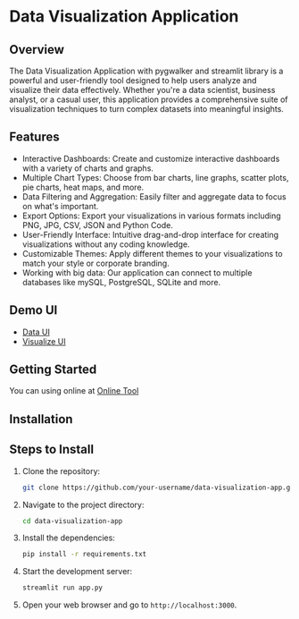 # Data Visualization Application
## Overview
The Data Visualization Application with pygwalker and streamlit library is a powerful and user-friendly tool designed to help users analyze and visualize their data effectively. Whether you're a data scientist, business analyst, or a casual user, this application provides a comprehensive suite of visualization techniques to turn complex datasets into meaningful insights.
## Features
- Interactive Dashboards: Create and customize interactive dashboards with a variety of charts and graphs.
- Multiple Chart Types: Choose from bar charts, line graphs, scatter plots, pie charts, heat maps, and more.
- Data Filtering and Aggregation: Easily filter and aggregate data to focus on what's important.
- Export Options: Export your visualizations in various formats including PNG, JPG, CSV, JSON and Python Code.
- User-Friendly Interface: Intuitive drag-and-drop interface for creating visualizations without any coding knowledge.
- Customizable Themes: Apply different themes to your visualizations to match your style or corporate branding.
- Working with big data: Our application can connect to multiple databases like mySQL, PostgreSQL, SQLite and more.
## Demo UI
- [Data UI](images/dataset_render.png)
- [Visualize UI](images/demo_chart.png)
## Getting Started
You can using online at [Online Tool](https://hcmut-student-visualization.streamlit.app/)
## Installation
## Steps to Install

1. Clone the repository:
    ```bash
    git clone https://github.com/your-username/data-visualization-app.git
    ```

2. Navigate to the project directory:
    ```bash
    cd data-visualization-app
    ```

3. Install the dependencies:
    ```bash
    pip install -r requirements.txt
    ```

4. Start the development server:
    ```bash
    streamlit run app.py
    ```

5. Open your web browser and go to `http://localhost:3000`.


